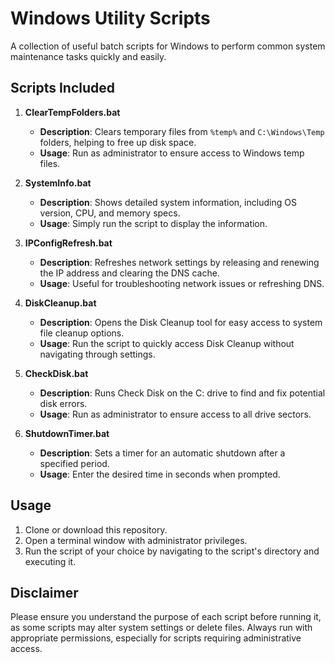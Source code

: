 # Windows Utility Scripts

A collection of useful batch scripts for Windows to perform common system maintenance tasks quickly and easily.

## Scripts Included

1. **ClearTempFolders.bat**
   - **Description**: Clears temporary files from `%temp%` and `C:\Windows\Temp` folders, helping to free up disk space.
   - **Usage**: Run as administrator to ensure access to Windows temp files.

2. **SystemInfo.bat**
   - **Description**: Shows detailed system information, including OS version, CPU, and memory specs.
   - **Usage**: Simply run the script to display the information.

3. **IPConfigRefresh.bat**
   - **Description**: Refreshes network settings by releasing and renewing the IP address and clearing the DNS cache.
   - **Usage**: Useful for troubleshooting network issues or refreshing DNS.

4. **DiskCleanup.bat**
   - **Description**: Opens the Disk Cleanup tool for easy access to system file cleanup options.
   - **Usage**: Run the script to quickly access Disk Cleanup without navigating through settings.

5. **CheckDisk.bat**
   - **Description**: Runs Check Disk on the C: drive to find and fix potential disk errors.
   - **Usage**: Run as administrator to ensure access to all drive sectors.

6. **ShutdownTimer.bat**
   - **Description**: Sets a timer for an automatic shutdown after a specified period.
   - **Usage**: Enter the desired time in seconds when prompted.

## Usage

1. Clone or download this repository.
2. Open a terminal window with administrator privileges.
3. Run the script of your choice by navigating to the script's directory and executing it.

## Disclaimer

Please ensure you understand the purpose of each script before running it, as some scripts may alter system settings or delete files. Always run with appropriate permissions, especially for scripts requiring administrative access.
